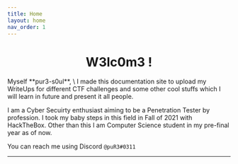 ```yaml
---
title: Home
layout: home
nav_order: 1
---
```


<h1 align='center'>W3lc0m3 !</h1>
Myself **pur3-s0ul**,
\
I made this documentation site to upload my WriteUps for different CTF challenges and some other cool stuffs which I will learn in future and present it all people.

I am a Cyber Secuirty enthusiast aiming to be a Penetration Tester by profession. I took my baby steps in this field in Fall of 2021 with HackTheBox. Other than this I am Computer Science student in my pre-final year as of now.

<script src="https://www.hackthebox.eu/badge/538767"></script>

You can reach me using Discord `@puR3#0311`

---
